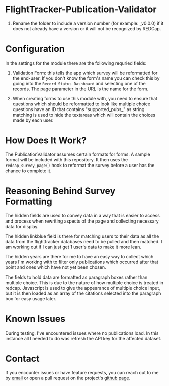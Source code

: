 # FlightTracker-Publication-Validator

1. Rename the folder to include a version number (for example: _v0.0.0) if it does not already have a version or it will not be recognized by REDCap.

# Configuration
In the settings for the module there are the following requried fields:

1. Validation Form: this tells the app which survey will be reformatted for the end-user. If you don't know the form's name you can check this by going into the `Record Status Dashboard` and selecting one of the records. The page parameter in the URL is the name for the form.

2. When creating forms to use this module with, you need to ensure that questions which should be reformatted to look like multiple choice questions have an ID that contains "supported_pubs_" as
string matching is used to hide the textareas which will contain the choices made by each user.

# How Does It Work?
The PublicationValidator assumes certain formats for forms. A sample format will be included with this repository. It then uses the `redcap_survey_page()` hook to reformat the survey before a user has the chance to complete it.

# Reasoning Behind Survey Formatting
The hidden fields are used to convey data in a way that is easier to access and process when rewriting aspects of the page and collecting necessary data for display.

The hidden linkblue field is there for matching users to their data as all the data from the flighttracker databases need to be pulled and then matched. I am working out if I can just get 1 user's data to make it more lean.

The hidden years are there for me to have an easy way to collect which years I'm working with to filter only publications which occurred after that point and ones which have not yet been chosen.

The fields to hold data are formatted as paragraph boxes rather than multiple choice. This is due to the nature of how multiple choice is treated in redcap. Javascript is used to give the appearance of multiple choice input, but it is then loaded as an array of the citations selected into the paragraph box for easy usage later.

# Known Issues
During testing, I've encountered issues where no publications load. In this instance all I needed to do was refresh the API key for the affected dataset.

# Contact
If you encounter issues or have feature requests, you can reach out to me by [email](mailto:ncpe227@uky.edu) or open a pull request on the project's [github page](https://github.com/innovationcore/FlightTracker-Publication-Validator/pulls).